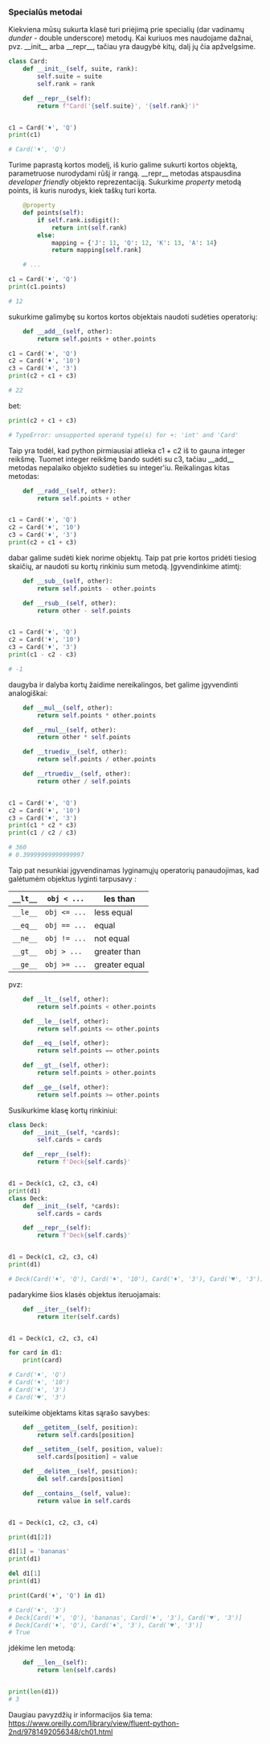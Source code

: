### Specialūs metodai

Kiekviena mūsų sukurta klasė turi priėjimą prie specialių (dar vadinamų _dunder_ - double underscore) metodų. Kai kuriuos mes naudojame dažnai, pvz. \_\_init\_\_ arba \_\_repr\_\_, tačiau yra daugybė kitų, dalį jų čia apžvelgsime.

```python
class Card:
    def __init__(self, suite, rank):
        self.suite = suite
        self.rank = rank

    def __repr__(self):
        return f"Card('{self.suite}', '{self.rank}')"


c1 = Card('♦', 'Q')
print(c1)

# Card('♦', 'Q')
```

Turime paprastą kortos modelį, iš kurio galime sukurti kortos objektą, parametruose nurodydami rūšį ir rangą. \_\_repr\_\_ metodas atspausdina _developer friendly_ objekto reprezentaciją. Sukurkime _property_ metodą points, iš kuris nurodys, kiek taškų turi korta.

```python
    @property
    def points(self):
        if self.rank.isdigit():
            return int(self.rank)
        else:
            mapping = {'J': 11, 'Q': 12, 'K': 13, 'A': 14}
            return mapping[self.rank]

    # ...

c1 = Card('♦', 'Q')
print(c1.points)

# 12
```

sukurkime galimybę su kortos kortos objektais naudoti sudėties operatorių:

```python
    def __add__(self, other):
        return self.points + other.points

c1 = Card('♦', 'Q')
c2 = Card('♦', '10')
c3 = Card('♦', '3')
print(c2 + c1 + c3)

# 22
```

bet:

```python
print(c2 + c1 + c3)

# TypeError: unsupported operand type(s) for +: 'int' and 'Card'
```

Taip yra todėl, kad python pirmiausiai atlieka c1 + c2 iš to gauna integer reikšmę. Tuomet integer reikšmę bando sudėti su c3, tačiau \_\_add\_\_ metodas nepalaiko objekto sudėties su integer'iu. Reikalingas kitas metodas:

```python
    def __radd__(self, other):
        return self.points + other


c1 = Card('♦', 'Q')
c2 = Card('♦', '10')
c3 = Card('♦', '3')
print(c2 + c1 + c3)
```

dabar galime sudėti kiek norime objektų. Taip pat prie kortos pridėti tiesiog skaičių, ar naudoti su kortų rinkiniu sum metodą. Įgyvendinkime atimtį:

```python
    def __sub__(self, other):
        return self.points - other.points

    def __rsub__(self, other):
        return other - self.points


c1 = Card('♦', 'Q')
c2 = Card('♦', '10')
c3 = Card('♦', '3')
print(c1 - c2 - c3)

# -1
```

daugyba ir dalyba kortų žaidime nereikalingos, bet galime įgyvendinti analogiškai:

```python
    def __mul__(self, other):
        return self.points * other.points

    def __rmul__(self, other):
        return other * self.points

    def __truediv__(self, other):
        return self.points / other.points

    def __rtruediv__(self, other):
        return other / self.points


c1 = Card('♦', 'Q')
c2 = Card('♦', '10')
c3 = Card('♦', '3')
print(c1 * c2 * c3)
print(c1 / c2 / c3)

# 360
# 0.39999999999999997
```

Taip pat nesunkiai įgyvendinamas lyginamųjų operatorių panaudojimas, kad galėtumėm objektus lyginti tarpusavy :

| `__lt__` | `obj < ...`  | les than      |
| -------- | ------------ | ------------- |
| `__le__` | `obj <= ...` | less equal    |
| `__eq__` | `obj == ...` | equal         |
| `__ne__` | `obj != ...` | not equal     |
| `__gt__` | `obj > ...`  | greater than  |
| `__ge__` | `obj >= ...` | greater equal |

pvz:

```python
    def __lt__(self, other):
        return self.points < other.points

    def __le__(self, other):
        return self.points <= other.points

    def __eq__(self, other):
        return self.points == other.points

    def __gt__(self, other):
        return self.points > other.points

    def __ge__(self, other):
        return self.points >= other.points
```

Susikurkime klasę kortų rinkiniui:

```python
class Deck:
    def __init__(self, *cards):
        self.cards = cards

    def __repr__(self):
        return f'Deck{self.cards}'


d1 = Deck(c1, c2, c3, c4)
print(d1)
class Deck:
    def __init__(self, *cards):
        self.cards = cards

    def __repr__(self):
        return f'Deck{self.cards}'


d1 = Deck(c1, c2, c3, c4)
print(d1)

# Deck(Card('♦', 'Q'), Card('♦', '10'), Card('♦', '3'), Card('♥', '3'))
```

padarykime šios klasės objektus iteruojamais:

```python
    def __iter__(self):
        return iter(self.cards)


d1 = Deck(c1, c2, c3, c4)

for card in d1:
    print(card)

# Card('♦', 'Q')
# Card('♦', '10')
# Card('♦', '3')
# Card('♥', '3')
```

suteikime objektams kitas sąrašo savybes:

```python
    def __getitem__(self, position):
        return self.cards[position]

    def __setitem__(self, position, value):
        self.cards[position] = value

    def __delitem__(self, position):
        del self.cards[position]

    def __contains__(self, value):
        return value in self.cards


d1 = Deck(c1, c2, c3, c4)

print(d1[2])

d1[1] = 'bananas'
print(d1)

del d1[1]
print(d1)

print(Card('♦', 'Q') in d1)

# Card('♦', '3')
# Deck[Card('♦', 'Q'), 'bananas', Card('♦', '3'), Card('♥', '3')]
# Deck[Card('♦', 'Q'), Card('♦', '3'), Card('♥', '3')]
# True
```

įdėkime len metodą:

```python
    def __len__(self):
        return len(self.cards)


print(len(d1))
# 3
```

Daugiau pavyzdžių ir informacijos šia tema:
https://www.oreilly.com/library/view/fluent-python-2nd/9781492056348/ch01.html
